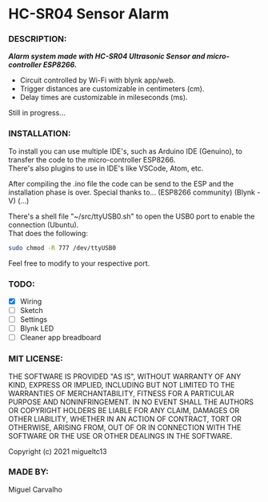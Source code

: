 # HC-SR04 Sensor Alarm

### DESCRIPTION:
***Alarm system made with HC-SR04 Ultrasonic Sensor and micro-controller ESP8266.<br />***
- Circuit controlled by Wi-Fi with blynk app/web.<br />
- Trigger distances are customizable in centimeters (cm).<br />
- Delay times are customizable in mileseconds (ms).<br />

Still in progress...

### INSTALLATION:
To install you can use multiple IDE's, such as Arduino IDE (Genuino), to transfer the code to the micro-controller ESP8266.<br />
There's also plugins to use in IDE's like VSCode, Atom, etc.<br />

After compiling the .ino file the code can be send to the ESP and the installation phase is over.
Special thanks to... (ESP8266 community) (Blynk - V) (...)

There's a shell file "~/src/ttyUSB0.sh" to open the USB0 port to enable the connection (Ubuntu).<br />
That does the following:
  ```bash
  sudo chmod -R 777 /dev/ttyUSB0 
  ```
Feel free to modify to your respective port.

### TODO:
  - [x] Wiring
  - [ ] Sketch
  - [ ] Settings
  - [ ] Blynk LED
  - [ ] Cleaner app breadboard

### MIT LICENSE:
THE SOFTWARE IS PROVIDED "AS IS", WITHOUT WARRANTY OF ANY KIND, EXPRESS OR
IMPLIED, INCLUDING BUT NOT LIMITED TO THE WARRANTIES OF MERCHANTABILITY,
FITNESS FOR A PARTICULAR PURPOSE AND NONINFRINGEMENT. IN NO EVENT SHALL THE
AUTHORS OR COPYRIGHT HOLDERS BE LIABLE FOR ANY CLAIM, DAMAGES OR OTHER
LIABILITY, WHETHER IN AN ACTION OF CONTRACT, TORT OR OTHERWISE, ARISING FROM,
OUT OF OR IN CONNECTION WITH THE SOFTWARE OR THE USE OR OTHER DEALINGS IN THE
SOFTWARE.

Copyright (c) 2021 migueltc13

### MADE BY:
Miguel Carvalho
